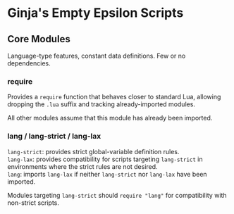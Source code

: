 # Ginja's Empty Epsilon Scripts

## Core Modules
Language-type features, constant data definitions. Few or no dependencies.

### require
Provides a `require` function that behaves closer to standard Lua, allowing dropping the `.lua` suffix and tracking already-imported modules.

All other modules assume that this module has already been imported.

### lang / lang-strict / lang-lax
`lang-strict`: provides strict global-variable definition rules.  
`lang-lax`: provides compatibility for scripts targeting `lang-strict` in environments where the strict rules are not desired.  
`lang`: imports `lang-lax` if neither `lang-strict` nor `lang-lax` have been imported.

Modules targeting `lang-strict` should `require "lang"` for compatibility with non-strict scripts.
